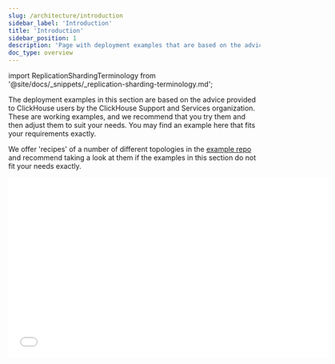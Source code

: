 ```yaml
---
slug: /architecture/introduction
sidebar_label: 'Introduction'
title: 'Introduction'
sidebar_position: 1
description: 'Page with deployment examples that are based on the advice provided to ClickHouse users by the ClickHouse Support and Services organization'
doc_type: overview
---
```


import ReplicationShardingTerminology from '@site/docs/_snippets/_replication-sharding-terminology.md';

The deployment examples in this section are based on the advice provided to ClickHouse users by
the ClickHouse Support and Services organization. These are working examples, and
we recommend that you try them and then adjust them to suit your needs. You may find
an example here that fits your requirements exactly.

We offer 'recipes' of a number of different topologies in the [example repo](https://github.com/ClickHouse/examples/tree/main/docker-compose-recipes/recipes)
and recommend taking a look at them if the examples in this section do not fit your
needs exactly.

<ReplicationShardingTerminology />

<div class='vimeo-container'>
  <iframe src="//www.youtube.com/embed/vBjCJtw_Ei0"
    width="640"
    height="360"
    frameborder="0"
    allow="autoplay;
    fullscreen;
    picture-in-picture"
    allowfullscreen>
  </iframe>
</div>
